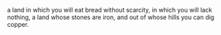 a land in which you will eat bread without scarcity, in which you will lack nothing, a land whose stones are iron, and out of whose hills you can dig copper.
